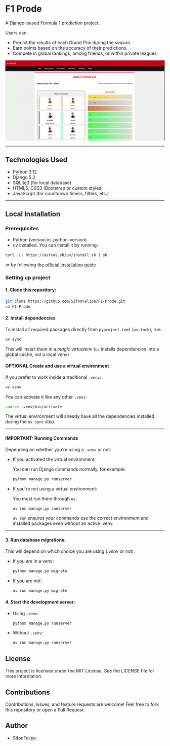 # F1 Prode

A Django-based Formula 1 prediction project.

Users can:
- Predict the results of each Grand Prix during the season.
- Earn points based on the accuracy of their predictions.
- Compete in global rankings, among friends, or within private leagues.

<img src="https://raw.githubusercontent.com/SifonFelipe/F1-Prode/refs/heads/main/videos/create-predictions.gif" width="800" alt="Create predictions demo" />

---

## Technologies Used

- Python 3.12
- Django 5.2
- SQLite3 (for local database)
- HTML5, CSS3 (Bootstrap or custom styles)
- JavaScript (for countdown timers, filters, etc.)

---

## Local Installation

### Prerequisites
* Python (version in .python-version)
* uv installed. You can install it by running:
```bash
curl -Ls https://astral.sh/uv/install.sh | sh
```
or by following [the official installation guide](https://docs.astral.sh/uv/#installation)

### Setting up project

#### 1. **Clone this repository**:

```bash
git clone https://github.com/SifonFelipe/F1-Prode.git
cd F1-Prode
```

#### 2. **Install dependencies**

To install all required packages directly from `pyproject.toml` (`uv.lock`), run:
```bash
uv sync
```

This will install them in a *magic virtualenv* (`uv` installs dependencies into a global cache, not a local venv)

#### **OPTIONAL** Create and use a virtual environment
If you prefer to work inside a traditional `.venv`:

```bash
uv venv
```

You can activate it like any other `.venv`:

```bash
source .venv/bin/activate
```

The virtual environment will already have all the dependencies installed during the `uv sync` step.

---
#### IMPORTANT: Running Commands

Depending on whether you're using a `.venv` or not:
* If you activated the virtual environment:

  You can run Django commands normally, for example:
  ```bash
  python manage.py runserver
  ```
* If you're not using a virtual environment:

  You must run them through `uv`:
  ```bash
  uv run manage.py runserver
  ```
  `uv run` ensures your commands use the correct environment and installed packages even without an active .venv.

---

#### 3. **Run database migrations**:

This will depend on which choice you are using (*.venv* or not).

  * If you are in a venv:
    ```bash
    python manage.py migrate
    ```
  
  * If you are not:
    ```bash
    uv run manage.py migrate
    ``` 


#### 4. **Start the development server**:

* Using `.venv`:
  
  ```bash
  python manage.py runserver
  ```

* Without `.venv`:
  ```bash
  uv run manage.py runserver
  ```


## License


This project is licensed under the MIT License.
See the LICENSE file for more information.


## Contributions

Contributions, issues, and feature requests are welcome!
Feel free to fork this repository or open a Pull Request.

## Author

* SifonFelipe

